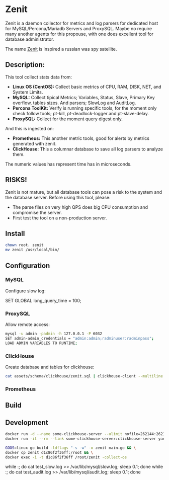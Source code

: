 # Zenit

Zenit is a daemon collector for metrics and log parsers for dedicated host for MySQL/Percona/Mariadb Servers and
ProxySQL. Maybe no require many another agents for this propouse, with one does excellent tool for database administrator.

The name [Zenit](https://en.wikipedia.org/wiki/Zenit_(satellite)) is inspired a russian was spy satellite.

## Description:

This tool collect stats data from:

- **Linux OS (CentOS):** Collect basic metrics of CPU, RAM, DISK, NET, and System Limits.
- **MySQL:** Collect tipical Metrics; Variables, Status, Slave, Primary Key overflow, tables sizes. And parsers; SlowLog and AuditLog.
- **Percona ToolKit:** Verify is running specific tools, for the moment only check follow tools; pt-kill, pt-deadlock-logger and pt-slave-delay.
- **ProxySQL:** Collect for the moment query digest only.

And this is ingested on:

- **Prometheus:** This another metric tools, good for alerts by metrics generated with zenit.
- **ClickHouse:** This a columnar database to save all log parsers to analyze them.

The numeric values has represent time has in microseconds.

## RISKS!

Zenit is not mature, but all database tools can pose a risk to the system and the database server.
Before using this tool, please:

- The parse files on very high QPS does big CPU consumption and compromise the server.
- First test the tool on a non-production server.

## Install

```bash
chown root. zenit
mv zenit /usr/local/bin/
```

## Configuration

### MySQL

Configure slow log:

SET GLOBAL long_query_time = 100;

### ProxySQL

Allow remote access:

```bash
mysql -u admin -padmin -h 127.0.0.1 -P 6032
SET admin-admin_credentials = "admin:admin;radminuser:radminpass";
LOAD ADMIN VARIABLES TO RUNTIME;
```

### ClickHouse

Create database and tables for clickhouse:

```bash
cat assets/schema/clickhouse/zenit.sql | clickhouse-client --multiline
```

### Prometheus



## Build

## Development

```bash
docker run -d --name some-clickhouse-server --ulimit nofile=262144:262144 yandex/clickhouse-server
docker run -it --rm --link some-clickhouse-server:clickhouse-server yandex/clickhouse-client --host clickhouse-server

GOOS=linux go build -ldflags "-s -w" -o zenit main.go && \
docker cp zenit d1c86f2f36ff:/root && \
docker exec -i -t d1c86f2f36ff /root/zenit -collect-os
```

while :; do cat test_slow.log >> /var/lib/mysql/slow.log; sleep 0.1; done
while :; do cat test_audit.log >> /var/lib/mysql/audit.log; sleep 0.1; done

